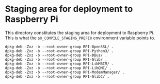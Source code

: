 # Staging area for deployment to Raspberry Pi
This directory constitutes the staging area for deployment to Raspberry Pi. This is what the `$X_COMPILE_STAGING_PREFIX` environment variable points to.

```
dpkg-deb -Zxz -b --root-owner-group RPI-OpenSSL/ .
dpkg-deb -Zxz -b --root-owner-group RPI-Python3/ .
dpkg-deb -Zxz -b --root-owner-group RPI-DBus/ .
dpkg-deb -Zxz -b --root-owner-group RPI-Glib/ .
dpkg-deb -Zxz -b --root-owner-group RPI-LibMBIM/ .
dpkg-deb -Zxz -b --root-owner-group RPI-LibQMI/ .
dpkg-deb -Zxz -b --root-owner-group RPI-ModemManager/ .
dpkg-deb -Zxz -b --root-owner-group RPI-GlibC/ .
```
